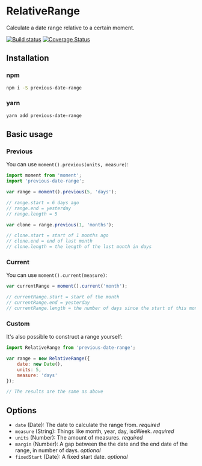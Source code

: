 RelativeRange
=============

Calculate a date range relative to a certain moment.

[![Build status](https://api.travis-ci.org/jamiter/previous-date-range.png)](https://travis-ci.org/jamiter/previous-date-range)
[![Coverage Status](https://coveralls.io/repos/github/jamiter/previous-date-range/badge.svg)](https://coveralls.io/github/jamiter/previous-date-range)

## Installation

### npm
```bash
npm i -S previous-date-range
```

### yarn
```bash
yarn add previous-date-range
```

## Basic usage

### Previous
You can use `moment().previous(units, measure)`:

```js
import moment from 'moment';
import 'previous-date-range';

var range = moment().previous(5, 'days');

// range.start = 6 days ago
// range.end = yesterday
// range.length = 5

var clone = range.previous(1, 'months');

// clone.start = start of 1 months ago
// clone.end = end of last month
// clone.length = the length of the last month in days
```

### Current
You can use `moment().current(measure)`:

```js
var currentRange = moment().current('month');

// currentRange.start = start of the month
// currentRange.end = yesterday
// currentRange.length = the number of days since the start of this month
```

### Custom
It's also possible to construct a range yourself:

```js
import RelativeRange from 'previous-date-range';

var range = new RelativeRange({
    date: new Date(),
    units: 5,
    measure: 'days'
});

// The results are the same as above
```

## Options

- `date` (Date): The date to calculate the range from. _required_
- `measure` (String): Things like month, year, day, isoWeek. _required_
- `units` (Number): The amount of measures. _required_
- `margin` (Number): A gap between the the date and the end date of the range, in number of days. _optional_
- `fixedStart` (Date): A fixed start date. _optional_